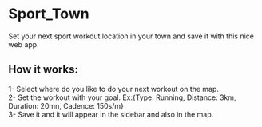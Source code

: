 # Sport_Town
Set your next sport workout location in your town and save it with this nice web app.

## How it works:
1- Select where do you like to do your next workout on the map. <br />
2- Set the workout with your goal. Ex:{Type: Running, Distance: 3km, Duration: 20mn, Cadence: 150s/m} <br />
3- Save it and it will appear in the sidebar and also in the map. <br />
